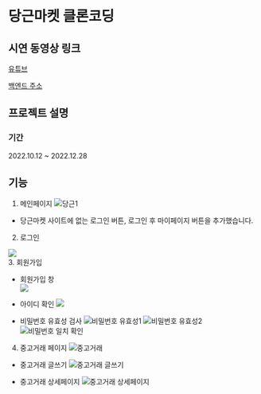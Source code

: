 # 당근마켓 클론코딩

## 시연 동영상 링크

[유튜브](https://www.youtube.com/watch?v=tEu6WCS2XUY)

[백엔드 주소](https://github.com/SBS-Carrot/Carrot-Backend)

## 프로젝트 설명

### 기간

2022.10.12 ~ 2022.12.28

## 기능

1. 메인페이지
   ![당근1](https://user-images.githubusercontent.com/109117590/209925829-ca165849-4080-460d-8f47-453ab30d6c22.PNG)

- 당근마켓 사이트에 없는 로그인 버튼, 로그인 후 마이페이지 버튼을 추가했습니다.
<div>

2. 로그인
<img src="https://user-images.githubusercontent.com/109117590/209928624-b46eb3a0-6edf-4452-89da-57c3d666e4fe.PNG">
</br>
</div>
<div>
3. 회원가입

- 회원가입 창
  <br />
  <img src="https://user-images.githubusercontent.com/109117590/209931478-4bbae3af-1a75-436b-b893-92a3389511b8.PNG">

- 아이디 확인
  <img src="https://user-images.githubusercontent.com/109117590/209931496-165617aa-c15e-485c-b688-7330f96a1b77.PNG">

- 비밀번호 유효성 검사
![비밀번호 유효성1](https://user-images.githubusercontent.com/109117590/209931511-13f82f57-0c31-4e0e-9049-b38263954d08.PNG)
![비밀번호 유효성2](https://user-images.githubusercontent.com/109117590/209931517-c86c0a3e-9b45-4d23-8ef6-de0f16bc2329.PNG)
![비밀번호 일치 확인](https://user-images.githubusercontent.com/109117590/209931521-02ce1ff7-626d-4c0a-a17c-7c7957798e32.PNG)
</div>

4. 중고거래 페이지
   ![중고거래](https://user-images.githubusercontent.com/109117590/209932150-590341f5-efb6-45d4-aab6-37c20d2231fc.PNG)

- 중고거래 글쓰기
  ![중고거래 글쓰기](https://user-images.githubusercontent.com/109117590/209933066-0ede0960-c72b-40be-8234-3c3b7b1fb634.PNG)

- 중고거래 상세페이지
  ![중고거래 상세페이지](https://user-images.githubusercontent.com/109117590/209933069-4ab109a7-5f33-4a16-837a-5434f6809eef.PNG)
